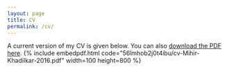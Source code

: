 ```yaml
---
layout: page
title: CV
permalink: /cv/
---
```


<!-- I embed a current version of my CV below. You can also [download the PDF here](https://www.dropbox.com/s/30ah9tgxevj1vl9/svm-cv.pdf). -->
A current version of my CV is given below. You can also [download the PDF here](https://www.dropbox.com/s/6sffmajr3u96s64/cv-Mihir-Khadilkar-2016.pdf?dl=0).
{% include embedpdf.html code="56lmhob2j0t4ibu/cv-Mihir-Khadilkar-2016.pdf" width=100 height=800 %}
